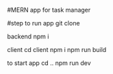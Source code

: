 #MERN app for task manager

#step to run app
git clone

backend
npm i 

client
cd client
npm i
npm run build


to start app
cd ..
npm run dev

